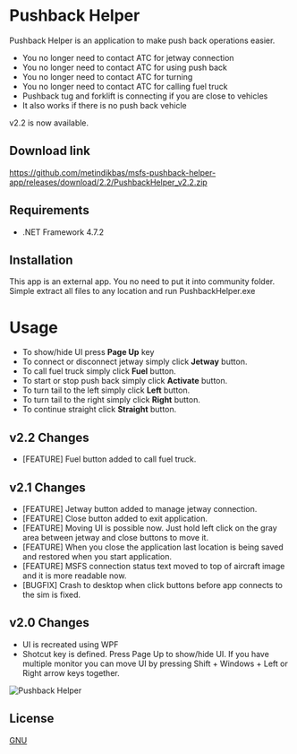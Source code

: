 # Pushback Helper

Pushback Helper is an application to make push back operations easier.

- You no longer need to contact ATC for jetway connection
- You no longer need to contact ATC for using push back
- You no longer need to contact ATC for turning
- You no longer need to contact ATC for calling fuel truck
- Pushback tug and forklift is connecting if you are close to vehicles
- It also works if there is no push back vehicle

v2.2 is now available. 



## Download link

https://github.com/metindikbas/msfs-pushback-helper-app/releases/download/2.2/PushbackHelper_v2.2.zip



## Requirements
- .NET Framework 4.7.2



## Installation

This app is an external app. You no need to put it into community folder.
Simple extract all files to any location and run PushbackHelper.exe



# Usage
- To  show/hide UI press **Page Up** key
- To connect or disconnect jetway simply click **Jetway** button.
- To call fuel truck simply click **Fuel** button.
- To start or stop push back simply click **Activate** button.
- To turn tail to the left simply click **Left** button.
- To turn tail to the right simply click **Right** button.
- To continue straight click **Straight** button.



## v2.2 Changes
- [FEATURE] Fuel button added to call fuel truck.


## v2.1 Changes
- [FEATURE] Jetway button added to manage jetway connection.
- [FEATURE] Close button added to exit application.
- [FEATURE] Moving UI is possible now. Just hold left click on the gray area between jetway and close buttons to move it.
- [FEATURE] When you close the application last location is being saved and restored when you start application.
- [FEATURE] MSFS connection status text moved to top of aircraft image and it is more readable now. 
- [BUGFIX] Crash to desktop when click buttons before app connects to the sim is fixed.


## v2.0 Changes
- UI is recreated using WPF
- Shotcut key is defined. Press  Page Up to show/hide UI. If you have multiple monitor you can move UI by pressing Shift + Windows + Left or Right arrow keys together.

![Pushback Helper](https://i.ibb.co/PMjjfqr/Pushback-Helper-v2-1.png)



## License
[GNU](https://www.gnu.org/licenses/gpl-3.0.en.html)
